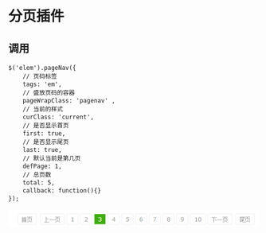 ﻿分页插件
=======


## 调用

```
$('elem').pageNav({
	// 页码标签
	tags: 'em',
	// 盛放页码的容器
	pageWrapClass: 'pagenav' ,
	// 当前的样式
	curClass: 'current',
	// 是否显示首页
	first: true,
	// 是否显示尾页
	last: true,
	// 默认当前是第几页
	defPage: 1,
	// 总页数
	total: 5,
	callback: function(){}
});
```
![pagenav](demo.png)